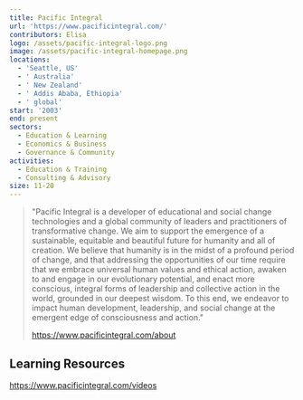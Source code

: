 ```yaml
---
title: Pacific Integral
url: 'https://www.pacificintegral.com/'
contributors: Elisa
logo: /assets/pacific-integral-logo.png
image: /assets/pacific-integral-homepage.png
locations:
  - 'Seattle, US'
  - ' Australia'
  - ' New Zealand'
  - ' Addis Ababa, Ethiopia'
  - ' global'
start: '2003'
end: present
sectors:
  - Education & Learning
  - Economics & Business
  - Governance & Community
activities:
  - Education & Training
  - Consulting & Advisory
size: 11-20
---
```

> "Pacific Integral is a developer of educational and social change technologies and a global community of leaders and practitioners of transformative change. We aim to support the emergence of a sustainable, equitable and beautiful future for humanity and all of creation. We believe that humanity is in the midst of a profound period of change, and that addressing the opportunities of our time require that we embrace universal human values and ethical action, awaken to and engage in our evolutionary potential, and enact more conscious, integral forms of leadership and collective action in the world, grounded in our deepest wisdom. To this end, we endeavor to impact human development, leadership, and social change at the emergent edge of consciousness and action."
> 
> https://www.pacificintegral.com/about

## Learning Resources

https://www.pacificintegral.com/videos
